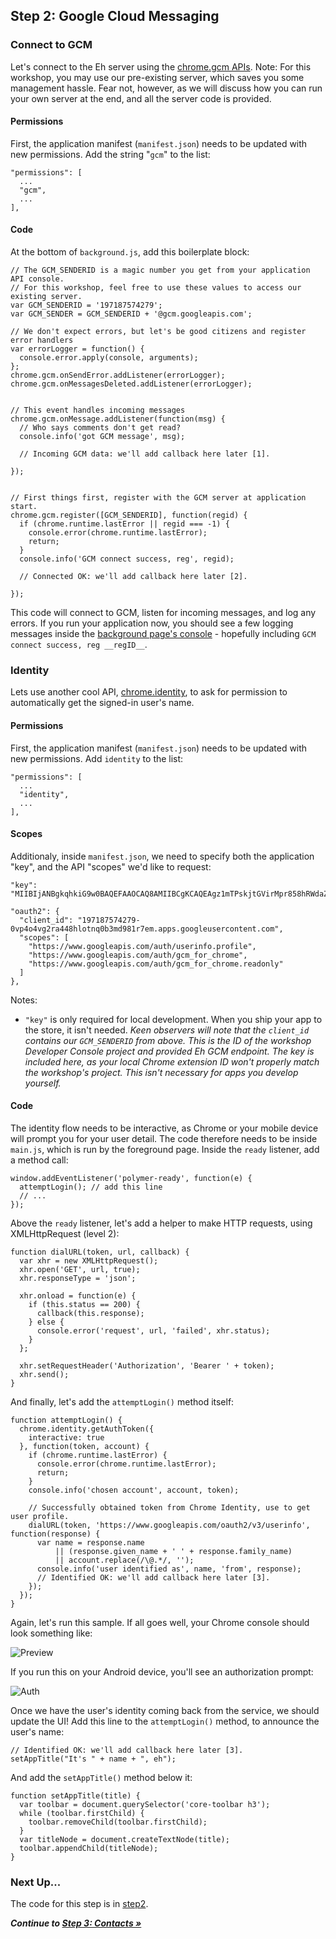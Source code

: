 ## Step 2: Google Cloud Messaging

### Connect to GCM

Let's connect to the Eh server using the [chrome.gcm APIs](https://developer.chrome.com/apps/cloudMessaging).  Note: For this workshop, you may use our pre-existing server, which saves you some management hassle.  Fear not, however, as we will discuss how you can run your own server at the end, and all the server code is provided.

#### Permissions

First, the application manifest (`manifest.json`) needs to be updated with new permissions. Add the string "`gcm`" to the list:

    "permissions": [
      ...
      "gcm",
      ...
    ],

#### Code

At the bottom of `background.js`, add this boilerplate block:

    // The GCM_SENDERID is a magic number you get from your application API console.
    // For this workshop, feel free to use these values to access our existing server.
    var GCM_SENDERID = '197187574279';
    var GCM_SENDER = GCM_SENDERID + '@gcm.googleapis.com';

    // We don't expect errors, but let's be good citizens and register error handlers
    var errorLogger = function() {
      console.error.apply(console, arguments);
    };
    chrome.gcm.onSendError.addListener(errorLogger);
    chrome.gcm.onMessagesDeleted.addListener(errorLogger);


    // This event handles incoming messages
    chrome.gcm.onMessage.addListener(function(msg) {
      // Who says comments don't get read?
      console.info('got GCM message', msg);

      // Incoming GCM data: we'll add callback here later [1].

    });


    // First things first, register with the GCM server at application start.
    chrome.gcm.register([GCM_SENDERID], function(regid) {
      if (chrome.runtime.lastError || regid === -1) {
        console.error(chrome.runtime.lastError);
        return;
      }
      console.info('GCM connect success, reg', regid);

      // Connected OK: we'll add callback here later [2].

    });

This code will connect to GCM, listen for incoming messages, and log any errors.
If you run your application now, you should see a few logging messages inside the [background page's console](http://stackoverflow.com/a/10082021/1099216) - hopefully including `GCM connect success, reg __regID__`.


### Identity

Lets use another cool API, [chrome.identity](https://developer.chrome.com/apps/identity), to ask for permission to automatically get the signed-in user's name.

#### Permissions

First, the application manifest (`manifest.json`) needs to be updated with new permissions.  Add `identity` to the list:

    "permissions": [
      ...
      "identity",
      ...
    ],

#### Scopes

Additionaly, inside `manifest.json`, we need to specify both the application "key", and the API "scopes" we'd like to request:

    "key": "MIIBIjANBgkqhkiG9w0BAQEFAAOCAQ8AMIIBCgKCAQEAgz1mTPskjtGVirMpr858hRWdaZPpVkcxX6oCIYbOxkYW2GF4hW6Wc6zwasTl+l2yY61qTEEj9VIgrZLYIlFmDNJDpQ5KXeoPpOpfqflSI9GXRw6Eolj3puEVgU2dH5naAxJTHBudAdOLAxdkhiAElNaLxZ3VnccXc6GokuuKhCsTdjAi6dwuCxEteIgyb1H4t/FHe0v42FugZvEqg2xUVZRQHIlgKx1frVPtJdwTuGsuFKA97ItOYbZ7W9vO/tTKqtHqO6sS2BVFBzh0ElpjxFHuUtn5qggB/UMeNAgrvOfwTicpjXcJOU3mUgoVWhkiHPh8fW9tOBpCD8hPASdWXQIDAQAB",

    "oauth2": {
      "client_id": "197187574279-0vp4o4vg2ra448hlotnq0b3md981r7em.apps.googleusercontent.com",
      "scopes": [
        "https://www.googleapis.com/auth/userinfo.profile",
        "https://www.googleapis.com/auth/gcm_for_chrome",
        "https://www.googleapis.com/auth/gcm_for_chrome.readonly"
      ]
    },

Notes:
* `"key"` is only required for local development.  When you ship your app to the store, it isn't needed.
_Keen observers will note that the `client_id` contains our `GCM_SENDERID` from above. This is the ID of the workshop Developer Console project and provided Eh GCM endpoint. The key is included here, as your local Chrome extension ID won't properly match the workshop's project. This isn't necessary for apps you develop yourself._

#### Code

The identity flow needs to be interactive, as Chrome or your mobile device will prompt you for your user detail.
The code therefore needs to be inside `main.js`, which is run by the foreground page.
Inside the `ready` listener, add a method call:

    window.addEventListener('polymer-ready', function(e) {
      attemptLogin(); // add this line
      // ...
    });

Above the `ready` listener, let's add a helper to make HTTP requests, using XMLHttpRequest (level 2):

    function dialURL(token, url, callback) {
      var xhr = new XMLHttpRequest();
      xhr.open('GET', url, true);
      xhr.responseType = 'json';

      xhr.onload = function(e) {
        if (this.status == 200) {
          callback(this.response);
        } else {
          console.error('request', url, 'failed', xhr.status);
        }
      };

      xhr.setRequestHeader('Authorization', 'Bearer ' + token);
      xhr.send();
    }

And finally, let's add the `attemptLogin()` method itself:

    function attemptLogin() {
      chrome.identity.getAuthToken({
        interactive: true
      }, function(token, account) {
        if (chrome.runtime.lastError) {
          console.error(chrome.runtime.lastError);
          return;
        }
        console.info('chosen account', account, token);

        // Successfully obtained token from Chrome Identity, use to get user profile.
        dialURL(token, 'https://www.googleapis.com/oauth2/v3/userinfo', function(response) {
          var name = response.name
              || (response.given_name + ' ' + response.family_name)
              || account.replace(/\@.*/, '');
          console.info('user identified as', name, 'from', response);
          // Identified OK: we'll add callback here later [3].
        });
      });
    }

Again, let's run this sample. If all goes well, your Chrome console should look something like:

![Preview](https://github.com/MobileChromeApps/workshop-cca-eh/raw/master/docs/assets/step2-console.png)

If you run this on your Android device, you'll see an authorization prompt:

![Auth](https://github.com/MobileChromeApps/workshop-cca-eh/raw/master/docs/assets/step2-auth.png)


Once we have the user's identity coming back from the service, we should update the UI! Add this line to
the `attemptLogin()` method, to announce the user's name:

    // Identified OK: we'll add callback here later [3].
    setAppTitle("It's " + name + ", eh");

And add the `setAppTitle()` method below it:

    function setAppTitle(title) {
      var toolbar = document.querySelector('core-toolbar h3');
      while (toolbar.firstChild) {
        toolbar.removeChild(toolbar.firstChild);
      }
      var titleNode = document.createTextNode(title);
      toolbar.appendChild(titleNode);
    }


### Next Up...

The code for this step is in [step2](https://github.com/MobileChromeApps/workshop-cca-eh/blob/master/workshop/step2).

_**Continue to [Step 3: Contacts &raquo;](https://github.com/MobileChromeApps/workshop-cca-eh/blob/master/docs/step3.md)**_
